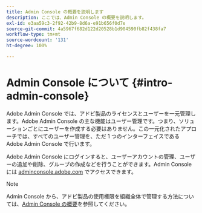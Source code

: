 ```yaml
---
title: Admin Console の概要を説明します
description: ここでは、Admin Console の概要を説明します。
exl-id: e3aa59c3-2f92-42b9-8d6a-e91b656f0d7e
source-git-commit: 4a5967f682d122d20528b1d904590fb82f438fa7
workflow-type: tm+mt
source-wordcount: '131'
ht-degree: 100%

---
```


# Admin Console について {#intro-admin-console}

Adobe Admin Console では、アドビ製品のライセンスとユーザーを一元管理します。Adobe Admin Console の主な機能はユーザー管理です。つまり、ソリューションごとにユーザーを作成する必要はありません。この一元化されたアプローチでは、すべてのユーザー管理を、ただ 1 つのインターフェイスである Adobe Admin Console で行います。

Adobe Admin Console にログインすると、ユーザーアカウントの管理、ユーザーの追加や削除、グループの作成などを行うことができます。Admin Console には [adminconsole.adobe.com](https://adminconsole.adobe.com) でアクセスできます。

>[!NOTE]
>Admin Console から、アドビ製品の使用権限を組織全体で管理する方法については、[Admin Console の概要](https://helpx.adobe.com/jp/enterprise/using/admin-console.html)を参照してください。
